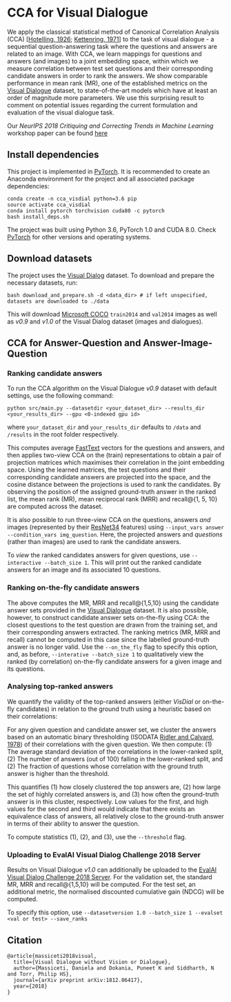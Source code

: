 # CCA for Visual Dialogue

We apply the classical statistical method of Canonical Correlation Analysis (CCA) [[Hotelling, 1926](https://academic.oup.com/biomet/article/28/3-4/321/220073); [Kettenring, 1971](https://www.jstor.org/stable/2334380?seq=1#metadata_info_tab_contents)] to the task of visual dialogue - a sequential question-answering task where the questions and
answers are related to an image. With CCA, we learn mappings for questions and answers (and images) to a joint embedding space, within which we measure correlation between test set questions and their corresponding candidate answers in order to rank the answers. We show comparable performance in mean rank (MR), one of the established metrics on the [Visual Dialogue](http://www.visualdialog.org) dataset, to state-of-the-art models which have at least an order of magnitude more parameters. We use this surprising result to comment on potential issues regarding the current formulation and evaluation of the visual dialogue task.

Our *NeurIPS 2018 Critiquing and Correcting Trends in Machine Learning* workshop paper can be found [here](http://arxiv.org/abs/1812.06417)

## Install dependencies

This project is implemented in [PyTorch](http://www.pytorch.org). It is recommended to create an Anaconda environment for the project and all associated package dependencies:
```
conda create -n cca_visdial python=3.6 pip
source activate cca_visdial
conda install pytorch torchvision cuda80 -c pytorch
bash install_deps.sh
```

The project was built using Python 3.6, PyTorch 1.0 and CUDA 8.0. Check [PyTorch](http://www.pytorch.org) for other versions and operating systems.

## Download datasets

The project uses the [Visual Dialog](http://www.visualdialog.org) dataset. To download and prepare the necessary datasets, run:
```
bash download_and_prepare.sh -d <data_dir> # if left unspecified, datasets are downloaded to ./data
```
This will download [Microsoft COCO](http://www.mscoco.org/dataset) `train2014` and `val2014` images as well as *v0.9* and *v1.0* of the Visual Dialog dataset (images and dialogues).

## CCA for Answer-Question and Answer-Image-Question

### Ranking candidate answers

To run the CCA algorithm on the Visual Dialogue *v0.9* dataset with default settings, use the following command:
```
python src/main.py --datasetdir <your_dataset_dir> --results_dir <your_results_dir> --gpu <0-indexed gpu id> 
```
where `your_dataset_dir` and `your_results_dir` defaults to `/data` and `/results` in the root folder respectively. 

This computes average [FastText](https://fasttext.cc) vectors for the questions and answers, and then applies two-view CCA on the (train) representations to obtain a pair of projection matrices which maximises their correlation in the joint embedding space. Using the learned matrices, the test questions and their corresponding candidate answers are projected into the space, and the cosine distance between the projections is used to rank the candidates. By observing the position of the assigned ground-truth answer in the ranked list, the mean rank (MR), mean reciprocal rank (MRR) and recall@{1, 5, 10} are computed across the dataset.

It is also possible to run three-view CCA on the questions, answers *and* images (represented by their [ResNet34](https://arxiv.org/abs/1512.03385) features) using `--input_vars answer --condition_vars img_question`. Here, the projected answers and *questions* (rather than images) are used to rank the candidate answers.

To *view* the ranked candidates answers for given questions, use `--interactive --batch_size 1`. This will print out the ranked candidate answers for an image and its
associated 10 questions.

### Ranking on-the-fly candidate answers

The above computes the MR, MRR and recall@{1,5,10} using the candidate answer sets provided in the [Visual Dialogue](http://www.visualdialog.org) dataset. It is also possible,
however, to construct candidate answer sets on-the-fly using CCA: the closest questions to the test question are drawn from the training set, and their corresponding answers
extracted. The ranking metrics (MR, MRR and recall) cannot be computed in this case since the labelled ground-truth answer is no longer valid. Use the `--on_the_fly`
flag to specify this option, and, as before, `--interative --batch_size 1` to qualitatively view the ranked (by correlation) on-the-fly candidate answers for a given image and its questions.

### Analysing top-ranked answers

We quantify the validity of the top-ranked answers (either *VisDial* or on-the-fly candidates) in relation to the ground truth using a heuristic based on their correlations:

For any given question and candidate answer set, we cluster the answers
based on an automatic binary thresholding (ISODATA [Ridler and Calvard, 1978](https://ieeexplore.ieee.org/document/4310039?arnumber=4310039&tag=1)) of their
correlations with the given question. We then compute:
(1) The average standard deviation of the correlations in the lower-ranked split,
(2) The number of answers (out of 100) falling in the lower-ranked split, and
(2) The fraction of questions whose correlation with the ground truth answer is higher than the threshold.

This quantifies (1) how closely clustered the top answers are, (2) how large the set of highly correlated answers is, and (3) how often the
ground-truth answer is in this cluster, respectively. Low values for the first, and high values for the second and third
would indicate that there exists an equivalence class of answers, all relatively close to the ground-truth
answer in terms of their ability to answer the question.

To compute statistics (1), (2), and (3), use the `--threshold` flag.

### Uploading to EvalAI Visual Dialog Challenge 2018 Server

Results on Visual Dialogue *v1.0* can additionally be uploaded to the [EvalAI Visual Dialog Challenge 2018 Server](https://evalai.cloudcv.org/auth/login). For the validation set, the standard MR, MRR and
recall@{1,5,10} will be computed. For the test set, an additional metric, the normalised discounted cumulative gain (NDCG) will be computed. 

To specify this option, use `--datasetversion 1.0 --batch_size 1 --evalset <val or test> --save_ranks`

## Citation

```
@article{massiceti2018visual,
  title={Visual Dialogue without Vision or Dialogue},
  author={Massiceti, Daniela and Dokania, Puneet K and Siddharth, N and Torr, Philip HS},
  journal={arXiv preprint arXiv:1812.06417},
  year={2018}
}
```
